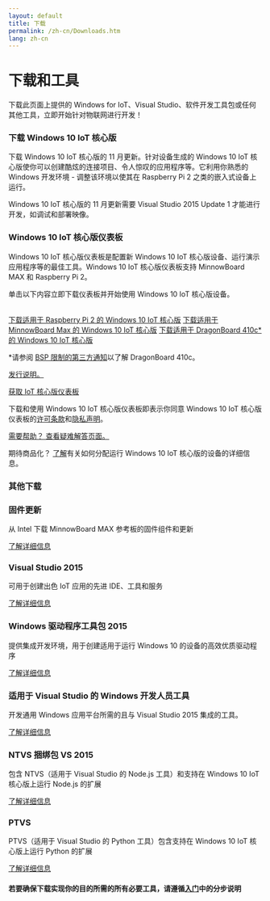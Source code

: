 ```yaml
---
layout: default
title: 下载
permalink: /zh-cn/Downloads.htm
lang: zh-cn
---
```


<div class="row section-heading">
  <div class="col-xs-24 col-md-12">
    <h1>下载和工具</h1>
    <p>下载此页面上提供的 Windows for IoT、Visual Studio、软件开发工具包或任何其他工具，立即开始针对物联网进行开发！</p>
  </div>
  <div class="col-xs-24 col-md-12">
    <div class="downloads-image"></div>
  </div>
</div>

<div class="row">
  <div class="col-md-12 col-xs-24">
    <h3 class="divider">下载 Windows 10 IoT 核心版</h3>
    <div class="preview">
      <p>
        下载 Windows 10 IoT 核心版的 11 月更新。针对设备生成的 Windows 10 IoT 核心版使你可以创建酷炫的连接项目、令人惊叹的应用程序等。它利用你熟悉的 Windows 开发环境 - 调整该环境以使其在 Raspberry Pi 2 之类的嵌入式设备上运行。
      </p>
      <p>
        Windows 10 IoT 核心版的 11 月更新需要 Visual Studio 2015 Update 1 才能进行开发，如调试和部署映像。
      </p>
    </div>
  </div>
  <div class="col-md-12 col-xs-24">
    <h3 class="divider">Windows 10 IoT 核心版仪表板</h3>
    <p>Windows 10 IoT 核心版仪表板是配置新 Windows 10 IoT 核心版设备、运行演示应用程序等的最佳工具。Windows 10 IoT 核心版仪表板支持 MinnowBoard MAX 和 Raspberry Pi 2。</p>
    <p>单击以下内容立即下载仪表板并开始使用 Windows 10 IoT 核心版设备。</p>
  </div>
</div>

<br>

<div class="row">
  <div class="col-md-12 col-xs-24">
    <a href="http://go.microsoft.com/fwlink/?LinkId=691711" class="button-blue button-flat">下载适用于 Raspberry Pi 2 的 Windows 10 IoT 核心版</a>
    <a href="http://go.microsoft.com/fwlink/?LinkId=691712" class="button-blue button-flat">下载适用于 MinnowBoard Max 的 Windows 10 IoT 核心版</a>
    <a href="http://go.microsoft.com/fwlink/?LinkId=691713" class="button-blue button-flat">下载适用于 DragonBoard 410c* 的 Windows 10 IoT 核心版</a>
    <p>
      *请参阅 <a href="http://aka.ms/thirdpartynotices" target="_blank">BSP 限制的第三方通知</a>以了解 DragonBoard 410c。
    </p>
    <p>
      <a href="{{site.baseurl}}/{{page.lang}}/win10/ReleaseNotesRTM.htm">发行说明。</a>
    </p>
  </div>
  <div class="col-md-12 col-xs-24">
    <a href="http://go.microsoft.com/fwlink/?LinkID=708576" class="button-blue button-flat">获取 IoT 核心版仪表板</a>
    <p> 下载和使用 Windows 10 IoT 核心版仪表板即表示你同意 Windows 10 IoT 核心版仪表板的<a href="http://go.microsoft.com/fwlink/?LinkID=703960&clcid=0x4809">许可条款</a>和<a href="http://go.microsoft.com/fwlink/?LinkId=521839">隐私声明</a>。</p>
    <p>
      <a href="{{site.baseurl}}/{{page.lang}}/win10/IoTDashboardTroubleshooting.htm"> 需要帮助？ 查看疑难解答页面。</a>
    </p>
  </div>
</div>
<div class="row">
  <div class="col-md-24">
    <p>期待商品化？ <a href="http://go.microsoft.com/fwlink/?LinkId=708649" target="_blank">了解</a>有关如何分配运行 Windows 10 IoT 核心版的设备的详细信息。</p>
  </div>
</div>

<div class="row">
  <div class="col-xs-24">
    <h3 class="divider"> 其他下载 </h3>
  </div>
</div>

<div class="row">
  <div class="col-md-6">
    <h3>固件更新</h3>
    <p>从 Intel 下载 MinnowBoard MAX 参考板的固件组件和更新</p>
    <a href="http://firmware.intel.com/projects/minnowboard-max" target="_blank">了解详细信息</a>
  </div>
  <div class="col-md-6">
    <h3>Visual Studio 2015</h3>
    <p>可用于创建出色 IoT 应用的先进 IDE、工具和服务</p>
    <a href="https://www.visualstudio.com/vs-2015-product-editions" target="_blank">了解详细信息</a>
  </div>
  <div class="col-md-6">
    <h3>Windows 驱动程序工具包 2015</h3>
    <p>提供集成开发环境，用于创建适用于运行 Windows 10 的设备的高效优质驱动程序</p>
    <a href="https://msdn.microsoft.com/zh-cn/windows/hardware/dn913721(v=vs.8.5).aspx" target="_blank">了解详细信息</a>
  </div>
  <div class="col-md-6">
    <h3>适用于 Visual Studio 的 Windows 开发人员工具</h3>
    <p>开发通用 Windows 应用平台所需的且与 Visual Studio 2015 集成的工具。</p>
    <a href="https://dev.windows.com/zh-cn/downloads" target="_blank">了解详细信息</a>
  </div>
</div>
<div class="row">
  <div class="col-md-6">
    <h3>NTVS 捆绑包 VS 2015</h3>
    <p>包含 NTVS（适用于 Visual Studio 的 Node.js 工具）和支持在 Windows 10 IoT 核心版上运行 Node.js 的扩展</p>
    <a href="https://github.com/ms-iot/ntvsiot/releases" target="_blank">了解详细信息</a>
  </div>
  <div class="col-md-6">
    <h3>PTVS</h3>
    <p>PTVS（适用于 Visual Studio 的 Python 工具）包含支持在 Windows 10 IoT 核心版上运行 Python 的扩展</p>
    <a href="https://github.com/microsoft/ptvs/releases" target="_blank">了解详细信息</a>
  </div>
</div>
<div class="row">
  <div class="col-md-24">
    <h4>若要确保下载实现你的目的所需的所有必要工具，请遵循<a href="{{site.baseurl}}/{{page.lang}}/GetStarted.htm">入门</a>中的分步说明</h4>
  </div>
</div>


